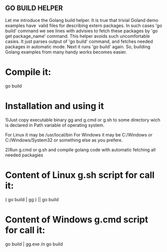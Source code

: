 ## GO BUILD HELPER

Let me introduce the Golang build helper.
It is true that trivial Goland demo examples have  valid files for describing extern packages. In such cases 'go build' command we see lines with advisies to fetch these packages by 'go get package_name' command.
This helper avoids such uncomfortable casies. It just parses output of 'go build' command, and fetches needed packages in automatic mode. Next it runs 'go build' again.
So, building Golang examples from many handy works becomes easier. 

# Compile it:
go build

# Installation and using it

1)Just copy executable binary gg and g.cmd or g.sh to some directory wich is declared in Path variable of operating system.

For Linux it may be /usr/local/bin
For Windows it may be C:/Windows or C:/Windows/System32 or something else as you prefere.

2)Run g.cmd or g.sh and compile golang code with automatic fetching all needed packagies 

# Content of Linux g.sh script for call it:

( go build | gg ) || go build

# Content of Windows g.cmd script for call it:

go build | gg.exe /n
go build


